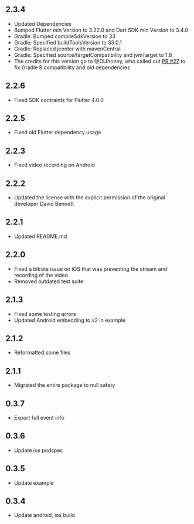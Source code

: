 ## 2.3.4

* Updated Dependencies
* Bumped Flutter min Version to 3.22.0 and Dart SDK min Version to 3.4.0
* Gradle: Bumped compileSdkVersion to 33
* Gradle: Specified buildToolsVersion to 33.0.1
* Gradle: Replaced jcenter with mavenCentral
* Gradle: Specified source/targetCompatibility and jvmTarget to 1.8
* The credits for this version go to @OlJhonny, who called out [PR #27](https://github.com/emiliodallatorre/flutter_rtmp_broadcaster/pull/27) to fix Gradle 8 compatibility and old dependencies


## 2.2.6

* Fixed SDK contraints for Flutter 4.0.0

## 2.2.5

* Fixed old Flutter dependency usage

## 2.2.3

* Fixed video recording on Android

## 2.2.2

* Updated the license with the explicit permission of the original developer David Bennett

## 2.2.1

* Updated README.md

## 2.2.0

* Fixed a bitrate issue on iOS that was preventing the stream and recording of the video
* Removed outdated test suite

## 2.1.3

* Fixed some testing errors
* Updated Android embedding to v2 in example

## 2.1.2

* Reformatted some files

## 2.1.1

* Migrated the entire package to null safety

## 0.3.7

* Export full event info

## 0.3.6

* Update ios podspec

## 0.3.5

* Update example

## 0.3.4

* Update android, ios build

